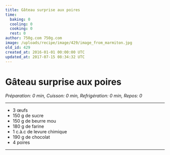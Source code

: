 ```yaml
---
title: Gâteau surprise aux poires
time:
  baking: 0
  cooling: 0
  cooking: 0
  rest: 0
author: 750g.com 750g.com
image: /uploads/recipe/image/429/image_from_marmiton.jpg
old_id: 429
created_at: 2016-01-01 00:00:00 UTC
updated_at: 2017-07-15 08:34:32 UTC
---
```


# Gâteau surprise aux poires

_Préparation: 0 min, Cuisson: 0 min, Refrigération: 0 min, Repos: 0_

---

- 3 œufs
- 150 g de sucre
- 150 g de beurre mou
- 180 g de farine
- 1 c.à.c de levure chimique
- 190 g de chocolat
- 4 poires

---
